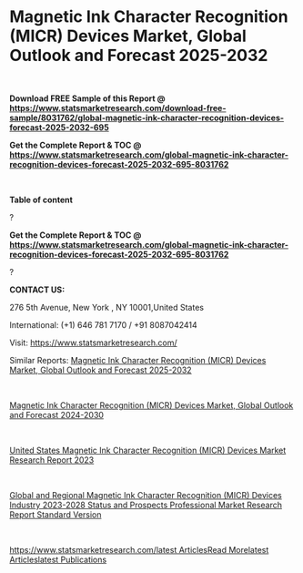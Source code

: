 <h1>Magnetic Ink Character Recognition (MICR) Devices Market, Global Outlook and Forecast 2025-2032</h1><br/><p><strong>Download FREE Sample of this Report @ <a href="https://www.statsmarketresearch.com/download-free-sample/8031762/global-magnetic-ink-character-recognition-devices-forecast-2025-2032-695">https://www.statsmarketresearch.com/download-free-sample/8031762/global-magnetic-ink-character-recognition-devices-forecast-2025-2032-695</a></strong></p>
 
 
 
 <div><b>Get the Complete Report & TOC @ <a href="https://www.statsmarketresearch.com/global-magnetic-ink-character-recognition-devices-forecast-2025-2032-695-8031762">https://www.statsmarketresearch.com/global-magnetic-ink-character-recognition-devices-forecast-2025-2032-695-8031762</a></b></div>
 
 
 
 <p><br />
 
 <b>Table of content</b></p>
 
 
 
 <p>? </p>
 
 
 
 <div><b>Get the Complete Report & TOC @ <a href="https://www.statsmarketresearch.com/global-magnetic-ink-character-recognition-devices-forecast-2025-2032-695-8031762">https://www.statsmarketresearch.com/global-magnetic-ink-character-recognition-devices-forecast-2025-2032-695-8031762</a></b></div>
 
 
 
 <p>? </p>
 
 
 
 <p><b>CONTACT US:</b><br />
 
 276 5th Avenue, New York , NY 10001,United States<br />
 
 International: (+1) 646 781 7170 / +91 8087042414<br />
 
 Visit: <a href="https://www.statsmarketresearch.com/">https://www.statsmarketresearch.com/</a><br />
 
 Similar Reports: <a href="https://www.statsmarketresearch.com/global-magnetic-ink-character-recognition-devices-forecast-2025-2032-695-8031762">Magnetic Ink Character Recognition (MICR) Devices Market, Global Outlook and Forecast 2025-2032</a><br />
 
 <br />
 
 <a href="https://www.statsmarketresearch.com/global-magnetic-ink-character-recognition-devices-forecast-2025-2032-695-8031762">Magnetic Ink Character Recognition (MICR) Devices Market, Global Outlook and Forecast 2024-2030</a><br />
 
 <br />
 
 <a href="https://www.statsmarketresearch.com/global-magnetic-ink-character-recognition-devices-forecast-2025-2032-695-8031762">United States Magnetic Ink Character Recognition (MICR) Devices Market Research Report 2023</a><br />
 
 <br />
 
 <a href="https://www.statsmarketresearch.com/global-magnetic-ink-character-recognition-devices-forecast-2025-2032-695-8031762">Global and Regional Magnetic Ink Character Recognition (MICR) Devices Industry 2023-2028 Status and Prospects Professional Market Research Report Standard Version</a><br />
 
 <br />
 
 <a href="https://gyeongbokgung.com">https://www.statsmarketresearch.com/</a><a href="https://hallyeomaritime.com">latest Articles</a><a href="https://jingwansa.com">Read More</a><a href="https://nguoiviet.jp/">latest Articles</a><a href="https://www.intelmarketresearch.com/">latest Publications</a></p>
